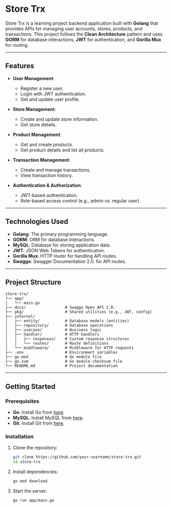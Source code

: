 # Store Trx

Store Trx is a learning project backend application built with **Golang** that provides APIs for managing user accounts, stores, products, and transactions. This project follows the **Clean Architecture** pattern and uses **GORM** for database interactions, **JWT** for authentication, and **Gorilla Mux** for routing.

---

## Features

- **User Management**:
  - Register a new user.
  - Login with JWT authentication.
  - Get and update user profile.

- **Store Management**:
  - Create and update store information.
  - Get store details.

- **Product Management**:
  - Get and create products.
  - Get product details and list all products.

- **Transaction Management**:
  - Create and manage transactions.
  - View transaction history.

- **Authentication & Authorization**:
  - JWT-based authentication.
  - Role-based access control (e.g., admin vs. regular user).

---

## Technologies Used

- **Golang**: The primary programming language.
- **GORM**: ORM for database interactions.
- **MySQL**: Database for storing application data.
- **JWT**: JSON Web Tokens for authentication.
- **Gorilla Mux**: HTTP router for handling API routes.
- **Swaggo**: Swagger Documentation 2.0. for API routes.

---

## Project Structure

```
store-trx/
└── app/
│   └── main.go
├── docs/                 # Swaggo Open API 2.0.
├── pkg/                  # Shared utilities (e.g., JWT, config)
├── internal/
│   ├── entity/           # Database models (entities)
│   ├── repository/       # Database operations
│   ├── usecase/          # Business logic
│   ├── handler/          # HTTP handlers
│   │   ├── responses/    # Custom response structures
│   │   └── routes/       # Route definitions
│   └── middleware/       # Middleware for HTTP requests
├── .env                  # Environment variables
├── go.mod                # Go module file
├── go.sum                # Go module checksum file
└── README.md             # Project documentation
```

---

## Getting Started

### Prerequisites

- **Go**: Install Go from [here](https://golang.org/dl/).
- **MySQL**: Install MySQL from [here](https://dev.mysql.com/downloads/).
- **Git**: Install Git from [here](https://git-scm.com/).

### Installation

1. Clone the repository:
   ```bash
   git clone https://github.com/your-username/store-trx.git
   cd store-trx
   ```

2. Install dependencies:
   ```bash
   go mod download
   ```

3. Start the server:
   ```bash
   go run app/main.go
   ```
